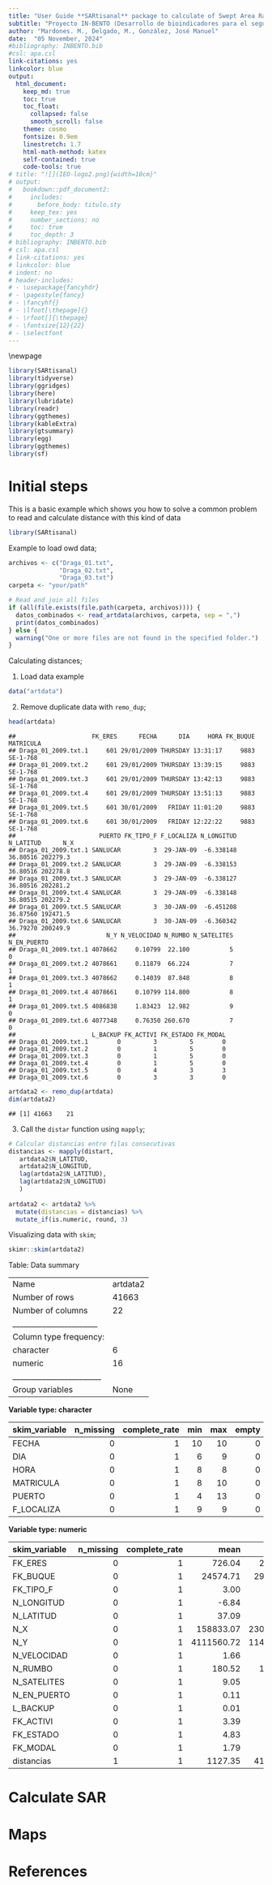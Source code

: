 ```yaml
---
title: "User Guide **SARtisanal** package to calculate of Swept Area Ratio (SAR) in artisanal fisheries context"
subtitle: "Proyecto IN-BENTO (Desarrollo de bioindicadores para el seguimiento de los ecosistemas intermareal y submareal sometidos a explotación marisquera en el litoral de Huelva) (Consejería de Universidad, Investigación e Innovación de la Junta de Andalucía y el Gobierno de España. Financiado por la Unión Europea-NextGeneration EU. MRR)"
author: "Mardones. M., Delgado, M., González, José Manuel"
date:  "05 November, 2024"
#bibliography: INBENTO.bib
#csl: apa.csl
link-citations: yes
linkcolor: blue
output:
  html_document:
    keep_md: true
    toc: true
    toc_float:
      collapsed: false
      smooth_scroll: false
    theme: cosmo
    fontsize: 0.9em
    linestretch: 1.7
    html-math-method: katex
    self-contained: true
    code-tools: true
# title: "![](IEO-logo2.png){width=10cm}"
# output:
#   bookdown::pdf_document2:
#     includes:
#       before_body: titulo.sty
#     keep_tex: yes
#     number_sections: no
#     toc: true
#     toc_depth: 3
# bibliography: INBENTO.bib
# csl: apa.csl
# link-citations: yes
# linkcolor: blue
# indent: no
# header-includes:
# - \usepackage{fancyhdr}
# - \pagestyle{fancy}
# - \fancyhf{}
# - \lfoot[\thepage]{}
# - \rfoot[]{\thepage}
# - \fontsize{12}{22}
# - \selectfont
---
```


\newpage




``` r
library(SARtisanal)
library(tidyverse)
library(ggridges)
library(here)
library(lubridate)
library(readr)
library(ggthemes)
library(kableExtra)
library(gtsummary)
library(egg)
library(ggthemes)
library(sf)
```


# Initial steps

This is a basic example which shows you how to solve a common problem to read and calculate distance with this kind of data


``` r
library(SARtisanal)
```

Example to load owd data;


``` r
archivos <- c("Draga_01.txt", 
              "Draga_02.txt", 
              "Draga_03.txt")
carpeta <- "your/path"

# Read and join all files
if (all(file.exists(file.path(carpeta, archivos)))) {
  datos_combinados <- read_artdata(archivos, carpeta, sep = ",")
  print(datos_combinados)
} else {
  warning("One or more files are not found in the specified folder.")
}
```

Calculating distances;

1. Load data example


``` r
data("artdata")
```


2. Remove duplicate data with `remo_dup`;


``` r
head(artdata)
```

```
##                     FK_ERES      FECHA      DIA     HORA FK_BUQUE MATRICULA
## Draga_01_2009.txt.1     601 29/01/2009 THURSDAY 13:31:17     9883  SE-1-768
## Draga_01_2009.txt.2     601 29/01/2009 THURSDAY 13:39:15     9883  SE-1-768
## Draga_01_2009.txt.3     601 29/01/2009 THURSDAY 13:42:13     9883  SE-1-768
## Draga_01_2009.txt.4     601 29/01/2009 THURSDAY 13:51:13     9883  SE-1-768
## Draga_01_2009.txt.5     601 30/01/2009   FRIDAY 11:01:20     9883  SE-1-768
## Draga_01_2009.txt.6     601 30/01/2009   FRIDAY 12:22:22     9883  SE-1-768
##                       PUERTO FK_TIPO_F F_LOCALIZA N_LONGITUD N_LATITUD      N_X
## Draga_01_2009.txt.1 SANLUCAR         3  29-JAN-09  -6.338148  36.80516 202279.3
## Draga_01_2009.txt.2 SANLUCAR         3  29-JAN-09  -6.338153  36.80516 202278.8
## Draga_01_2009.txt.3 SANLUCAR         3  29-JAN-09  -6.338127  36.80516 202281.2
## Draga_01_2009.txt.4 SANLUCAR         3  29-JAN-09  -6.338148  36.80515 202279.2
## Draga_01_2009.txt.5 SANLUCAR         3  30-JAN-09  -6.451208  36.87560 192471.5
## Draga_01_2009.txt.6 SANLUCAR         3  30-JAN-09  -6.360342  36.79270 200249.9
##                         N_Y N_VELOCIDAD N_RUMBO N_SATELITES N_EN_PUERTO
## Draga_01_2009.txt.1 4078662     0.10799  22.100           5           0
## Draga_01_2009.txt.2 4078661     0.11879  66.224           7           1
## Draga_01_2009.txt.3 4078662     0.14039  87.848           8           1
## Draga_01_2009.txt.4 4078661     0.10799 114.800           8           1
## Draga_01_2009.txt.5 4086838     1.83423  12.982           9           0
## Draga_01_2009.txt.6 4077348     0.76350 260.670           7           0
##                     L_BACKUP FK_ACTIVI FK_ESTADO FK_MODAL
## Draga_01_2009.txt.1        0         3         5        0
## Draga_01_2009.txt.2        0         1         5        0
## Draga_01_2009.txt.3        0         1         5        0
## Draga_01_2009.txt.4        0         1         5        0
## Draga_01_2009.txt.5        0         4         3        3
## Draga_01_2009.txt.6        0         3         3        0
```

``` r
artdata2 <- remo_dup(artdata)
dim(artdata2)
```

```
## [1] 41663    21
```

3. Call the `distar` function using `mapply`;


``` r
# Calcular distancias entre filas consecutivas
distancias <- mapply(distart,
   artdata2$N_LATITUD,
   artdata2$N_LONGITUD,
   lag(artdata2$N_LATITUD),
   lag(artdata2$N_LONGITUD)
   ) 
  
artdata2 <- artdata2 %>%
  mutate(distancias = distancias) %>% 
  mutate_if(is.numeric, round, 3)
```


Visualizing data with `skim`;


``` r
skimr::skim(artdata2)
```


Table: Data summary

|                         |         |
|:------------------------|:--------|
|Name                     |artdata2 |
|Number of rows           |41663    |
|Number of columns        |22       |
|_______________________  |         |
|Column type frequency:   |         |
|character                |6        |
|numeric                  |16       |
|________________________ |         |
|Group variables          |None     |


**Variable type: character**

|skim_variable | n_missing| complete_rate| min| max| empty| n_unique| whitespace|
|:-------------|---------:|-------------:|---:|---:|-----:|--------:|----------:|
|FECHA         |         0|             1|  10|  10|     0|       57|          0|
|DIA           |         0|             1|   6|   9|     0|        7|          0|
|HORA          |         0|             1|   8|   8|     0|    24313|          0|
|MATRICULA     |         0|             1|   8|  10|     0|       84|          0|
|PUERTO        |         0|             1|   4|  13|     0|        7|          0|
|F_LOCALIZA    |         0|             1|   9|   9|     0|       57|          0|


**Variable type: numeric**

|skim_variable | n_missing| complete_rate|       mean|       sd|         p0|        p25|        p50|        p75|       p100|hist  |
|:-------------|---------:|-------------:|----------:|--------:|----------:|----------:|----------:|----------:|----------:|:-----|
|FK_ERES       |         0|             1|     726.04|   250.68|     501.00|     581.00|     630.00|     681.00|    1310.00|▇▁▁▁▂ |
|FK_BUQUE      |         0|             1|   24574.71|  2951.43|    9883.00|   24204.00|   25171.00|   25978.00|   27201.00|▁▁▁▂▇ |
|FK_TIPO_F     |         0|             1|       3.00|     0.00|       3.00|       3.00|       3.00|       3.00|       3.00|▁▁▇▁▁ |
|N_LONGITUD    |         0|             1|      -6.84|     0.26|      -7.41|      -6.87|      -6.82|      -6.69|      -6.34|▃▁▇▆▂ |
|N_LATITUD     |         0|             1|      37.09|     0.10|      36.75|      37.06|      37.11|      37.12|      37.23|▁▁▁▇▃ |
|N_X           |         0|             1|  158833.07| 23071.89|  107650.37|  155969.19|  160927.12|  171739.75|  202389.14|▃▁▇▆▂ |
|N_Y           |         0|             1| 4111560.72| 11492.26| 4072521.42| 4108525.81| 4114135.27| 4115954.07| 4128613.72|▁▁▂▇▃ |
|N_VELOCIDAD   |         0|             1|       1.66|     0.89|       0.10|       1.08|       1.92|       2.22|       5.00|▆▇▇▁▁ |
|N_RUMBO       |         0|             1|     180.52|   101.10|       0.00|     102.62|     157.18|     284.67|     359.99|▅▇▅▃▆ |
|N_SATELITES   |         0|             1|       9.05|     1.14|       4.00|       8.00|       9.00|      10.00|      12.00|▁▁▂▇▁ |
|N_EN_PUERTO   |         0|             1|       0.11|     0.32|       0.00|       0.00|       0.00|       0.00|       1.00|▇▁▁▁▁ |
|L_BACKUP      |         0|             1|       0.01|     0.10|       0.00|       0.00|       0.00|       0.00|       1.00|▇▁▁▁▁ |
|FK_ACTIVI     |         0|             1|       3.39|     0.89|       1.00|       3.00|       4.00|       4.00|       4.00|▁▁▁▅▇ |
|FK_ESTADO     |         0|             1|       4.83|     0.67|       1.00|       5.00|       5.00|       5.00|       5.00|▁▁▁▁▇ |
|FK_MODAL      |         0|             1|       1.79|     1.51|       0.00|       0.00|       3.00|       3.00|       4.00|▆▁▁▇▁ |
|distancias    |         1|             1|    1127.35|  4130.41|       0.00|     101.82|     240.32|     608.74|  105605.95|▇▁▁▁▁ |

# Calculate SAR


# Maps

# References
